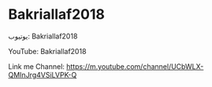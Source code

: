 # Bakriallaf2018
يوتيوب: Bakriallaf2018

YouTube: Bakriallaf2018

Link me Channel: https://m.youtube.com/channel/UCbWLX-QMInJrg4VSiLVPK-Q





